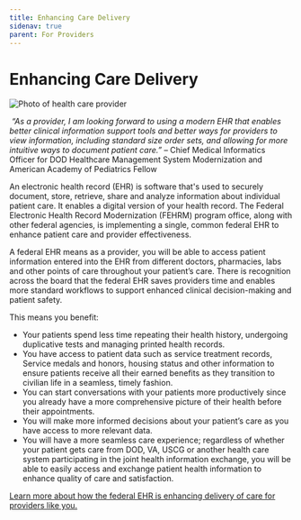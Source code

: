 ```yaml
---
title: Enhancing Care Delivery
sidenav: true
parent: For Providers
---
```

# Enhancing Care Delivery

![Photo of health care provider](images/1000w_q95-3-.jpg "Health Care Provider")

 *“As a provider, I am looking forward to using a modern EHR that enables better clinical information support tools and better ways for providers to view information, including standard size order sets, and allowing for more intuitive ways to document patient care.”* – Chief Medical Informatics Officer for DOD Healthcare Management System Modernization and American Academy of Pediatrics Fellow

An electronic health record (EHR) is software that's used to securely document, store, retrieve, share and analyze information about individual patient care. It enables a digital version of your health record. The Federal Electronic Health Record Modernization (FEHRM) program office, along with other federal agencies, is implementing a single, common federal EHR to enhance patient care and provider effectiveness.

A federal EHR means as a provider, you will be able to access patient information entered into the EHR from different doctors, pharmacies, labs and other points of care throughout your patient’s care. There is recognition across the board that the federal EHR saves providers time and enables more standard workflows to support enhanced clinical decision-making and patient safety.

This means you benefit:

* Your patients spend less time repeating their health history, undergoing duplicative tests and managing printed health records.
* You have access to patient data such as service treatment records, Service medals and honors, housing status and other information to ensure patients receive all their earned benefits as they transition to civilian life in a seamless, timely fashion.
* You can start conversations with your patients more productively since you already have a more comprehensive picture of their health before their appointments.
* You will make more informed decisions about your patient’s care as you have access to more relevant data.
* You will have a more seamless care experience; regardless of whether your patient gets care from DOD, VA, USCG or another health care system participating in the joint health information exchange, you will be able to easily access and exchange patient health information to enhance quality of care and satisfaction.

[Learn more about how the federal EHR is enhancing delivery of care for providers like you.](<>)